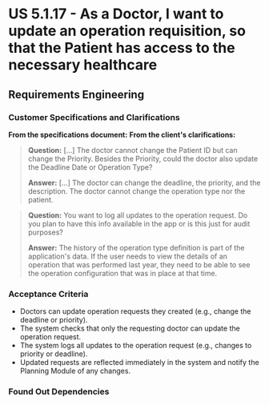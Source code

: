 ﻿# US 5.1.17 - As a Doctor, I want to update an operation requisition, so that the Patient has access to the necessary healthcare

## Requirements Engineering

### Customer Specifications and Clarifications
**From the specifications document:**
**From the client's clarifications:**

> **Question:** [...] The doctor cannot change the Patient ID but can change the Priority. Besides the Priority, could the doctor also update the Deadline Date or Operation Type?
>
> **Answer:** [...] The doctor can change the deadline, the priority, and the description. The doctor cannot change the operation type nor the patient.

> **Question:** You want to log all updates to the operation request. Do you plan to have this info available in the app or is this just for audit purposes?
>
> **Answer:** The history of the operation type definition is part of the application's data. If the user needs to view the details of an operation that was performed last year, they need to be able to see the operation configuration that was in place at that time.

### Acceptance Criteria
- Doctors can update operation requests they created (e.g., change the deadline or priority).
- The system checks that only the requesting doctor can update the operation request.
- The system logs all updates to the operation request (e.g., changes to priority or deadline).
- Updated requests are reflected immediately in the system and notify the Planning Module of
  any changes.


### Found Out Dependencies
